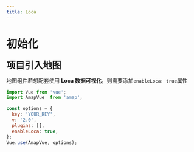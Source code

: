 ```yaml
---
title: Loca 
---
```

# 初始化
<font size=5>**项目引入地图**</font>

 地图组件若想配套使用 **Loca 数据可视化**，则需要添加`enableLoca: true`属性

```javascript
import Vue from 'vue';
import AmapVue  from 'amap';

const options = {
  key: 'YOUR_KEY',
  v: '2.0',
  plugins: [],
  enableLoca: true,
};
Vue.use(AmapVue, options);
```